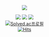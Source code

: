 <div align=center>
<img src="https://capsule-render.vercel.app/api?type=waving&color=ffd700&height=300&section=header&text=Lee%20MinJ&fontSize=90&fontColor=2fda77" />
</div>

<div align=center>
  
  ![](https://github-profile-summary-cards.vercel.app/api/cards/profile-details?username=m04j00&theme=vue)
  ![](https://github-profile-summary-cards.vercel.app/api/cards/stats?username=m04j00&theme=vue)
  ![](https://github-profile-summary-cards.vercel.app/api/cards/most-commit-language?username=m04j00&theme=vue)  
  [![Solved.ac프로필](http://mazassumnida.wtf/api/v2/generate_badge?boj=m04j00)](https://solved.ac/m04j00)  
  [![Hits](https://hits.seeyoufarm.com/api/count/incr/badge.svg?url=https%3A%2F%2Fgithub.com%2Fm04j00%2Fhit-counter&count_bg=%238AE994&title_bg=%23D0D0D0&icon=github.svg&icon_color=%23FFFFFF&title=hits&edge_flat=false)](https://hits.seeyoufarm.com)
  
  
  </div>




